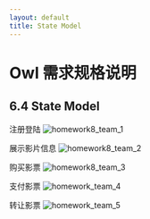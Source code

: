 ```yaml
---
layout: default
title: State Model
---
```


# Owl 需求规格说明

## 6.4 State Model

注册登陆
![homework8_team_1](/assets/homework8_team_1_aywl4lvmf.png)

展示影片信息
![homework8_team_2](/assets/homework8_team_2.png)

购买影票
![homework8_team_3](/assets/homework8_team_3.png)

支付影票
![homework_team_4](/assets/homework_team_4.png)

转让影票
![homework_team_5](/assets/homework_team_5.png)
